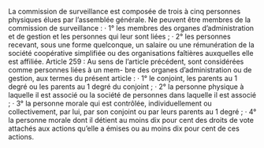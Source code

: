 La commission de surveillance est composée de trois à cinq personnes physiques élues par l’assemblée générale.
Ne peuvent être membres de la commission de surveillance :
· 1° les membres des organes d’administration et de gestion et les personnes qui leur sont
liées ;
· 2° les personnes recevant, sous une forme quelconque, un salaire ou une rémunération de
la société coopérative simplifiée ou des organisations faîtières auxquelles elle est affiliée. Article 259 :
Au sens de l’article précédent, sont considérées comme personnes liées à un mem- bre des organes d’administration ou de gestion, aux termes du présent article :
· 1° le conjoint, les parents au 1 degré ou les parents au 1 degré du conjoint ; · 2° la personne physique à laquelle il est associé ou la société de personnes dans laquelle il
est associé ;
· 3° la personne morale qui est contrôlée, individuellement ou collectivement, par lui, par
son conjoint ou par leurs parents au 1 degré ;
· 4° la personne morale dont il détient au moins dix pour cent des droits de vote attachés
aux actions qu’elle a émises ou au moins dix pour cent de ces actions.